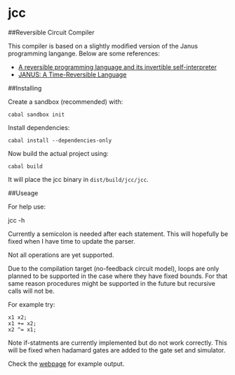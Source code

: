 # jcc
##Reversible Circuit Compiler 

This compiler is based on a slightly modified version of the Janus programming langange.
Below are some references:

- [A reversible programming language and its invertible self-interpreter](http://doi.acm.org/10.1145/1244381.1244404)
- [JANUS: A Time-Reversible Language](http://www.tetsuo.jp/ref/janus.pdf)

##Installing

Create a sandbox (recommended) with:

`cabal sandbox init`

Install dependencies:

`cabal install --dependencies-only`

Now build the actual project using:

`cabal build`

It will place the jcc binary in `dist/build/jcc/jcc`.

##Useage

For help use:

jcc -h 

Currently a semicolon is needed after each statement.
This will hopefully be fixed when I have time to update the parser.

Not all operations are yet supported.

Due to the compilation target (no-feedback circuit model), loops are only planned to be supported in the case where they have fixed bounds.
For that same reason procedures might be supported in the future but recursive calls will not be.

For example try: 

```
x1 x2;
x1 += x2;
x2 ^= x1;
```

Note if-statments are currently implemented but do not work correctly.
This will be fixed when hadamard gates are added to the gate set and simulator.

Check the [webpage](http://aparent.github.io/jcc/) for example output.
